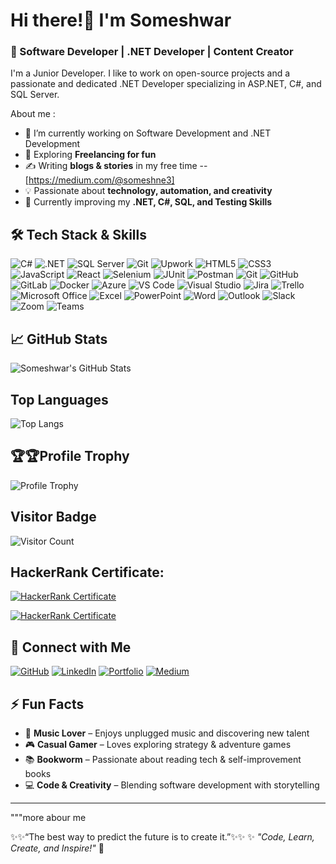 # Hi there!👋 I'm Someshwar  

### 🚀 Software Developer | .NET Developer | Content Creator  
I'm a Junior Developer. I like to work on open-source projects and a passionate and dedicated .NET Developer specializing in ASP.NET, C#, and SQL Server.

About me :
- 🔭 I’m currently working on Software Development and .NET Development  
- 🌱 Exploring **Freelancing for fun**   
- ✍️ Writing **blogs & stories** in my free time --[https://medium.com/@someshne3]
- 💡 Passionate about **technology, automation, and creativity**  
- 🎯 Currently improving my **.NET, C#, SQL, and Testing Skills**  

<!--
**SomeshWorksPlace/SomeshWorksPlace** is a ✨ _special_ ✨ repository because its `README.md` (this file) appears on your GitHub profile.

Here are some ideas to get you started:

- 🔭 I’m currently working on ...
- 🌱 I’m currently learning ...
- 👯 I’m looking to collaborate on ...
- 🤔 I’m looking for help with ...
- 💬 Ask me about ...
- 📫 How to reach me: ...
- 😄 Pronouns: ...
- ⚡ Fun fact: ...
-->


## 🛠 Tech Stack & Skills  
![C#](https://img.shields.io/badge/C%23-%2300599C.svg?style=flat&logo=c-sharp&logoColor=white)  ![.NET](https://img.shields.io/badge/.NET-512BD4.svg?style=flat&logo=dotnet&logoColor=white) ![SQL Server](https://img.shields.io/badge/SQL%20Server-%23CC2927.svg?style=flat&logo=microsoft-sql-server&logoColor=white)  ![Git](https://img.shields.io/badge/Git-F05032.svg?style=flat&logo=git&logoColor=white) ![Upwork](https://img.shields.io/badge/Upwork-FE9A2E.svg?style=flat&logo=upwork&logoColor=white)  ![HTML5](https://img.shields.io/badge/HTML5-%23E34F26.svg?style=flat&logo=html5&logoColor=white)  ![CSS3](https://img.shields.io/badge/CSS3-%231572B6.svg?style=flat&logo=css3&logoColor=white)  ![JavaScript](https://img.shields.io/badge/JavaScript-%23F7DF1E.svg?style=flat&logo=javascript&logoColor=white)  ![React](https://img.shields.io/badge/React-%2320232a.svg?style=flat&logo=react&logoColor=%2361DAFB)  ![Selenium](https://img.shields.io/badge/Selenium-43B02A.svg?style=flat&logo=selenium&logoColor=white)  ![JUnit](https://img.shields.io/badge/JUnit-25A162.svg?style=flat&logo=junit&logoColor=white)  ![Postman](https://img.shields.io/badge/Postman-FF6C37.svg?style=flat&logo=postman&logoColor=white)  ![Git](https://img.shields.io/badge/Git-F05032.svg?style=flat&logo=git&logoColor=white)  ![GitHub](https://img.shields.io/badge/GitHub-181717.svg?style=flat&logo=github&logoColor=white)  ![GitLab](https://img.shields.io/badge/GitLab-FCA121.svg?style=flat&logo=gitlab&logoColor=white)  ![Docker](https://img.shields.io/badge/Docker-2496ED.svg?style=flat&logo=docker&logoColor=white)  ![Azure](https://img.shields.io/badge/Microsoft_Azure-0089D6.svg?style=flat&logo=microsoft-azure&logoColor=white)  ![VS Code](https://img.shields.io/badge/Visual%20Studio-5C2D91.svg?style=flat&logo=visual-studio&logoColor=white)  ![Visual Studio](https://img.shields.io/badge/Visual%20Studio-5C2D91.svg?style=flat&logo=visual-studio&logoColor=white)  ![Jira](https://img.shields.io/badge/Jira-0052CC.svg?style=flat&logo=jira&logoColor=white)  ![Trello](https://img.shields.io/badge/Trello-0052CC.svg?style=flat&logo=trello&logoColor=white)  ![Microsoft Office](https://img.shields.io/badge/Microsoft_Office-2D78C5.svg?style=flat&logo=microsoft-office&logoColor=white)  ![Excel](https://img.shields.io/badge/Excel-217346.svg?style=flat&logo=microsoft-excel&logoColor=white)  ![PowerPoint](https://img.shields.io/badge/PowerPoint-B7472A.svg?style=flat&logo=microsoft-powerpoint&logoColor=white)  ![Word](https://img.shields.io/badge/Word-2B579A.svg?style=flat&logo=microsoft-word&logoColor=white)  ![Outlook](https://img.shields.io/badge/Outlook-0078D4.svg?style=flat&logo=microsoft-outlook&logoColor=white)  ![Slack](https://img.shields.io/badge/Slack-4A154B.svg?style=flat&logo=slack&logoColor=white)  ![Zoom](https://img.shields.io/badge/Zoom-2D8CFF.svg?style=flat&logo=zoom&logoColor=white)  ![Teams](https://img.shields.io/badge/Teams-6264A7.svg?style=flat&logo=microsoft-teams&logoColor=white)  

## 📈 GitHub Stats  

![Someshwar's GitHub Stats](https://github-readme-stats.vercel.app/api?username=SomeshWorksPlace&show_icons=true&theme=radical)  

##  Top Languages
![Top Langs](https://github-readme-stats.vercel.app/api/top-langs/?username=SomeshWorksPlace&layout=compact&theme=radical)

##  🏆🏆Profile Trophy
![Profile Trophy](https://github-profile-trophy.vercel.app/?username=SomeshWorksPlace&theme=radical&row=1&column=3)


##  Visitor Badge
![Visitor Count](https://profile-counter.glitch.me/SomeshWorksPlace/count.svg)


## HackerRank Certificate:
[![HackerRank Certificate](https://img.shields.io/badge/HackerRank-Certificate-2E8B57)](https://www.hackerrank.com/certificates/764813b8ba02)

[![HackerRank Certificate](https://img.shields.io/badge/HackerRank-Certificate-2E8B57)](https://www.hackerrank.com/certificates/iframe/c853abfa1379)


## 🔗 Connect with Me  
[![GitHub](https://img.shields.io/badge/GitHub-Profile-blue?logo=github)](https://github.com/SomeshWorksPlace)  [![LinkedIn](https://img.shields.io/badge/LinkedIn-Connect-blue?logo=linkedin)](https://www.linkedin.com/in/someshwarn/)  [![Portfolio](https://img.shields.io/badge/Portfolio-1D5C63.svg?style=flat&logo=vercel&logoColor=white)](https://portfolio-somesh-kfk6.vercel.app/)   [![Medium](https://img.shields.io/badge/Medium-%2312100E.svg?style=flat&logo=medium&logoColor=white)](https://medium.com/@your-medium-username)

## ⚡ Fun Facts  
- 🎵 **Music Lover** – Enjoys unplugged music and discovering new talent  
- 🎮 **Casual Gamer** – Loves exploring strategy & adventure games  
- 📚 **Bookworm** – Passionate about reading tech & self-improvement books  
- 💻 **Code & Creativity** – Blending software development with storytelling  

---
"""more abour me 

✨✨“The best way to predict the future is to create it.”✨✨
✨ _"Code, Learn, Create, and Inspire!"_ 🚀  

